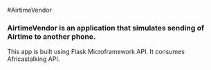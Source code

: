#AirtimeVendor

### AirtimeVendor is an application that simulates sending of Airtime to another phone.
This app is built using Flask Microframework API. It consumes Africastalking API.